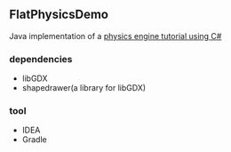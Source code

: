 ## FlatPhysicsDemo

Java implementation of a [physics engine tutorial using C#](https://www.bilibili.com/video/BV1gL411K7qt)

### dependencies

- libGDX
- shapedrawer(a library for libGDX)

### tool

- IDEA
- Gradle
